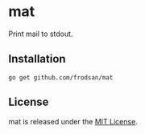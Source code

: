mat
===

Print mail to stdout.

Installation
------------

```
go get github.com/frodsan/mat
```

License
-------

mat is released under the [MIT License](http://www.opensource.org/licenses/MIT).
